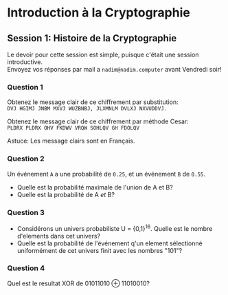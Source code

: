 # Introduction à la Cryptographie
## Session 1: Histoire de la Cryptographie

Le devoir pour cette session est simple, puisque c'était une session introductive.  
Envoyez vos réponses par mail a `nadim@nadim.computer` avant Vendredi soir!

### Question 1
Obtenez le message clair de ce chiffrement par substitution:  
`DVJ HGIMJ JNBM MXVJ WUZBNBJ, JLXMNLM DVLXJ NXVUDDVJ.`

Obtenez le message clair de ce chiffrement par méthode Cesar:  
`PLDRX PLDRX OHV FKDWV VRQW SOHLQV GH FDOLQV`

Astuce: Les message clairs sont en Français.

### Question 2
Un événement `A` a une probabilité de `0.25`, et un événement `B` de `0.55`.  

* Quelle est la probabilité maximale de l'union de A et B?  
* Quelle est la probabilité de A *et* B?

### Question 3

* Considérons un univers probabiliste U = {0,1}<sup>16</sup>. Quelle est le nombre d'elements dans cet univers?
* Quelle est la probabilité de l'événement q'un element sélectionné uniformément de cet univers finit avec les nombres "101"?

### Question 4
Quel est le resultat XOR de 01011010 ⊕ 11010010?



